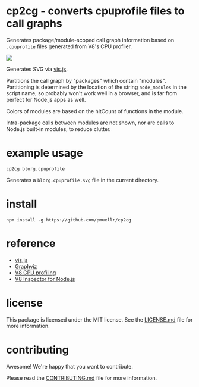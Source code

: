 cp2cg - converts cpuprofile files to call graphs
================================================================================

Generates package/module-scoped call graph information based on `.cpuprofile`
files generated from V8's CPU profiler.

<img src='https://rawgit.com/pmuellr/cp2cg/master/test/fixtures/express-jade.cpuprofile.svg'>

Generates SVG via [vis.js](https://npmjs.org/package/viz.js).

Partitions the call graph by "packages" which contain "modules".
Partitioning is determined by the location of the string `node_modules` in
the script name, so probably won't work well in a browser, and is far from
perfect for Node.js apps as well.

Colors of modules are based on the hitCount of functions in the module.

Intra-package calls between modules are not shown, nor are calls to Node.js
built-in modules, to reduce clutter.


example usage
================================================================================

    cp2cg blorg.cpuprofile

Generates a `blorg.cpuprofile.svg` file in the current directory.


install
================================================================================

    npm install -g https://github.com/pmuellr/cp2cg


reference
================================================================================

* [vis.js](https://npmjs.org/package/viz.js)
* [Graphviz](http://www.graphviz.org/Documentation.php)
* [V8 CPU profiling](https://developers.google.com/web/tools/chrome-devtools/rendering-tools/js-execution?hl=en)
* [V8 Inspector for Node.js](https://nodejs.org/dist/latest-v6.x/docs/api/debugger.html#debugger_v8_inspector_integration_for_node_js)


license
================================================================================

This package is licensed under the MIT license.  See the
[LICENSE.md](LICENSE.md) file for more information.


contributing
================================================================================

Awesome!  We're happy that you want to contribute.

Please read the [CONTRIBUTING.md](CONTRIBUTING.md) file for more information.
